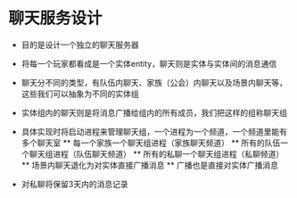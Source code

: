 聊天服务设计
=====

* 目的是设计一个独立的聊天服务器
* 将每一个玩家都看成是一个实体entity，聊天则是实体与实体间的消息通信
* 聊天分不同的类型，有队伍内聊天、家族（公会）内聊天以及场景内聊天等，这些我们可以抽象为不同的实体组
* 实体组内的聊天则是将消息广播给组内的所有成员，我们把这样的组称聊天组
* 具体实现时将启动进程来管理聊天组，一个进程为一个频道，一个频道里能有多个聊天室
** 每一个家族一个聊天组进程（家族聊天频道）
** 所有的队伍一个聊天组进程（队伍聊天频道）
** 所有的私聊一个聊天组进程（私聊频道）
** 场景内聊天退化为对实体直接广播消息
** 广播也是直接对实体广播消息

* 对私聊将保留3天内的消息记录